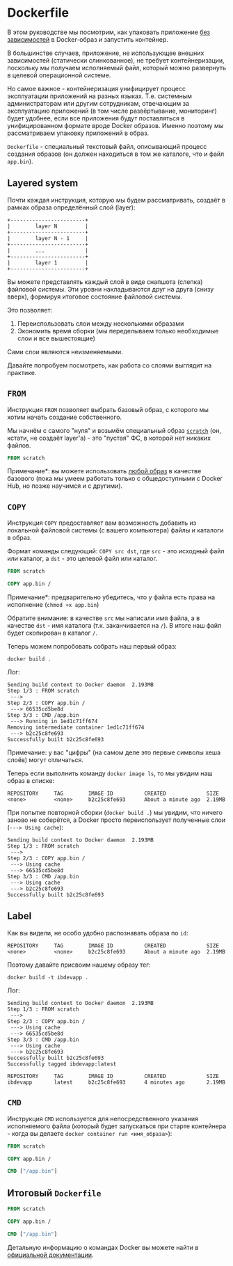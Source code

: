 # Dockerfile

В этом руководстве мы посмотрим, как упаковать приложение [без зависимостей](assets/app.bin) в Docker-образ и запустить контейнер.

В большинстве случаев, приложение, не использующее внешних зависимостей (статически слинкованное), не требует контейнеризации, поскольку мы получаем исполняемый файл, который можно развернуть в целевой операционной системе.

Но самое важное - контейнеризация унифицирует процесс эксплуатации приложений на разных языках. Т.е. системным администраторам или другим сотрудникам, отвечающим за эксплуатацию приложений (в том числе развёртывание, мониторинг) будет удобнее, если все приложения будут поставляться в унифицированном формате вроде Docker образов. Именно поэтому мы рассматриваем упаковку приложений в образ.

`Dockerfile` - специальный текстовый файл, описывающий процесс создания образов (он должен находиться в том же каталоге, что и файл `app.bin`).

## Layered system

Почти каждая инструкция, которую мы будем рассматривать, создаёт в рамках образа определённый слой (layer):

```
+------------------------+
|        layer N         |
+------------------------+
|        layer N - 1     |
+------------------------+
|        ...             |
+------------------------+
|        layer 1         |
+------------------------+
```

Вы можете представлять каждый слой в виде снапшота (слепка) файловой системы. Эти уровни накладываются друг на друга (снизу вверх), формируя итоговое состояние файловой системы.

Это позволяет:
1. Переиспользовать слои между несколькими образами
1. Экономить время сборки (мы переделываем только необходимые слои и все вышестоящие)

Сами слои являются неизменяемыми.

Давайте попробуем посмотреть, как работа со слоями выглядит на практике.

## `FROM`

Инструкция `FROM` позволяет выбрать базовый образ, с которого мы хотим начать создание собственного.

Мы начнём с самого "нуля" и возьмём специальный образ [`scratch`](https://hub.docker.com/_/scratch) (он, кстати, не создаёт layer'a) - это "пустая" ФС, в которой нет никаких файлов.

```dockerfile
FROM scratch
```

Примечание*: вы можете использовать [любой образ](https://hub.docker.com) в качестве базового (пока мы умеем работать только с общедоступными с Docker Hub, но позже научимся и с другими).

## `COPY`

Инструкция `COPY` предоставляет вам возможность добавить из локальной файловой системы (с вашего компьютера) файлы и каталоги в образ.

Формат команды следующий: `COPY src dst`, где `src` - это исходный файл или каталог, а `dst` - это целевой файл или каталог.

```dockerfile
FROM scratch

COPY app.bin /
```

Примечание*: предварительно убедитесь, что у файла есть права на исполнение (`chmod +x app.bin`)

Обратите внимание: в качестве `src` мы написали имя файла, а в качестве `dst` - имя каталога (т.к. заканчивается на `/`). В итоге наш файл будет скопирован в каталог `/`.

Теперь можем попробовать собрать наш первый образ:

```shell script
docker build .
```

Лог:

```
Sending build context to Docker daemon  2.193MB
Step 1/3 : FROM scratch
 ---> 
Step 2/3 : COPY app.bin /
 ---> 66535cd5be8d
Step 3/3 : CMD /app.bin
 ---> Running in 1ed1c71ff674
Removing intermediate container 1ed1c71ff674
 ---> b2c25c8fe693
Successfully built b2c25c8fe693
```

Примечание: у вас "цифры" (на самом деле это первые символы хеша слоёв) могут отличаться.

Теперь если выполнить команду `docker image ls`, то мы увидим наш образ в списке:

```
REPOSITORY     TAG        IMAGE ID          CREATED             SIZE
<none>         <none>     b2c25c8fe693      About a minute ago  2.19MB
```

При попытке повторной сборки (`docker build .`) мы увидим, что ничего заново не соберётся, а Docker просто переиспользует полученные слои (`---> Using cache`):

```
Sending build context to Docker daemon  2.193MB
Step 1/3 : FROM scratch
 ---> 
Step 2/3 : COPY app.bin /
 ---> Using cache
 ---> 66535cd5be8d
Step 3/3 : CMD /app.bin
 ---> Using cache
 ---> b2c25c8fe693
Successfully built b2c25c8fe693
```

## Label

Как вы видели, не особо удобно распознавать образа по `id`:

```
REPOSITORY     TAG        IMAGE ID          CREATED             SIZE
<none>         <none>     b2c25c8fe693      About a minute ago  2.19MB
```

Поэтому давайте присвоим нашему образу тег:

```shell script
docker build -t ibdevapp .
```

Лог:
```
Sending build context to Docker daemon  2.193MB
Step 1/3 : FROM scratch
 ---> 
Step 2/3 : COPY app.bin /
 ---> Using cache
 ---> 66535cd5be8d
Step 3/3 : CMD /app.bin
 ---> Using cache
 ---> b2c25c8fe693
Successfully built b2c25c8fe693
Successfully tagged ibdevapp:latest
```

```
REPOSITORY     TAG        IMAGE ID          CREATED             SIZE
ibdevapp       latest     b2c25c8fe693      4 minutes ago       2.19MB
```

## `CMD`

Инструкция `CMD` используется для непосредственного указания исполняемого файла (который будет запускаться при старте контейнера - когда вы делаете `docker container run <имя_образа>`):

```dockerfile
FROM scratch

COPY app.bin /

CMD ["/app.bin"]
```

## Итоговый `Dockerfile`

```dockerfile
FROM scratch

COPY app.bin /

CMD ["/app.bin"]
```

Детальную информацию о командах Docker вы можете найти в [официальной документации](https://docs.docker.com/engine/reference/builder/).
